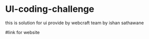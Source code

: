 # UI-coding-challenge

this is solution for ui provide by webcraft team by ishan sathawane

#link for website
